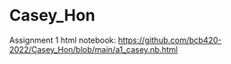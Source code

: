 # Casey_Hon
Assignment 1 html notebook: https://github.com/bcb420-2022/Casey_Hon/blob/main/a1_casey.nb.html
